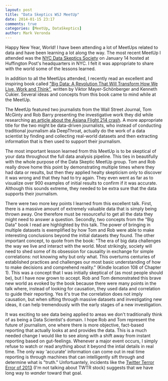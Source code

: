 ```yaml
---
layout: post
title: "Data Skeptics WSJ MeetUp"
date: 2014-01-15 23:17
comments: true
categories: [MeetUp, DataSkeptics]
author: Mark Veronda
---
```


Happy New Year, World!  I have been attending a lot of MeetUps related to data and have been learning a lot along the way.  The most recent MeetUp I attended was the [NYC Data Skeptics Society](http://www.meetup.com/The-NYC-Data-Skeptics-Meetup/events/156526602/) on January 14 hosted at Huffington Post's headquarters in NYC.  I felt it was appropriate to share with the world some of the lessons learned.

In addition to all the MeetUps attended, I recently read an excellent and inspiring book called ["Big Data: A Revolution That Will Transform How We Live, Work and Think"](http://www.amazon.com/Big-Data-Revolution-Transform-Think-ebook/dp/B009N08NKW/ref=sr_1_1?ie=UTF8&qid=1389828747&sr=8-1&keywords=big+data), written by Viktor Mayer-Schönberger and Kenneth Cukier.  Several ideas and concepts from this book came to mind while at the MeetUp.

The MeetUp featured two journalists from the Wall Street Journal, Tom McGinty and Rob Barry presenting the investigative work they did while researching [an article about the Asiana Flight 214 crash](http://online.wsj.com/article/SB10001424052702303330204579251191895420138.html).  A more appropriate title for the two might be data-driven journalists, who instead of conducting traditional journalism ala DeepThroat, actually do the work of a data scientist by finding and collecting real-world datasets and then extracting information that is then used to support their journalism. 

The most important lesson learned from this MeetUp is to be skeptical of your data throughout the full data analysis pipeline.  This ties in beautifully with the whole purpose of the Data Skeptic MeetUp group. Tom and Rob really drove home this point by demonstrating multiple times where they had data or results, but then they applied healty skepticism only to discover it was wrong and that they had to try again.  They even went as far as to visualize over 900 examples of initial results to confirm if it was accurate.  Although this sounds extreme, they needed to be extra sure that the data supports their journalism.

There were two more key points I learned from this excellent talk.  First, there is a massive amount of extremely valuable data that is simply being thrown away.  One therefore must be resourceful to get all the data they might need to answer a question.  Secondly, two concepts from the "Big Data" book I read are highlighted by this talk.  The power of bringing in multiple datasets is exemplified by how Tom and Rob were able to make interesting conclusions beyond the initial datasets they found.   The other important concept, to quote from the book: "The era of big data challenges the way we live and interact with the world. Most strikingly, society will need to shed some of its obsession for causality in exchange for simple correlations: not knowing why but only what. This overturns centuries of established practices and challenges our most basic understanding of how to make decisions and comprehend reality." (Kindle location 108 of Chapter 1).  This was a concept that I was initially skeptical of (as most people should be), but I have now grown to accept.  Rob and Tom demonstrated this brave new world as evoked by the book because there were many points in the talk where, instead of looking for causation, they used data and correlation to guide their reporting.  Yes it's true the correlation does not imply causation, but when sifting through massive datasets and investigating new ideas, it can help tremendously with the early stages of a new investigation.

It was exciting to see data being applied to areas we don't traditionally think of as being a Data Scientist's domain.  I hope Rob and Tom represent the future of journalism, one where there is more objective, fact-based reporting that actually looks at and provides the data.  This is a much needed change I would like to see along with a shift away from instant reporting based on gut-feelings. Whenever a major event occurs, I simply refuse to watch or read anything about it beyond the intial details in real time.  The only way 'accurate' information can come out in real time reporting is through machines that can intelligently sift through and determine what is "truth."  Unfortuantely, incidents like the [Twitter Terror Error of 2013](http://www.huffingtonpost.com/mark-cuban/twitter-hackcrash_b_3202069.html) (I'm not talking about TWTR stock) suggests that we have long way to _wander_ toward that goal.
